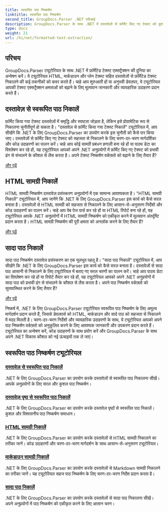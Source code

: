 ```yaml
---
title: स्वरूपित पाठ निष्कर्षण
linktitle: स्वरूपित पाठ निष्कर्षण
second_title: GroupDocs.Parser .NET एपीआई
description: GroupDocs.Parser के साथ .NET में दस्तावेज़ों से फ़ॉर्मेट किए गए टेक्स्ट को कुशलतापूर्वक निकालें। HTML, मार्कडाउन और सादे टेक्स्ट को सहजता से निकालना सीखें।
type: docs
weight: 21
url: /hi/net/formatted-text-extraction/
---
```


## परिचय

GroupDocs.Parser ट्यूटोरियल के साथ .NET में फ़ॉर्मेटेड टेक्स्ट एक्सट्रैक्शन की दुनिया का अन्वेषण करें। ये ट्यूटोरियल HTML, मार्कडाउन और प्लेन टेक्स्ट सहित दस्तावेज़ों से फ़ॉर्मेटेड टेक्स्ट निकालने की कई तकनीकों को कवर करते हैं। चाहे आप शुरुआती हों या अनुभवी डेवलपर, ये ट्यूटोरियल आपकी टेक्स्ट एक्सट्रैक्शन क्षमताओं को बढ़ाने के लिए मूल्यवान जानकारी और व्यावहारिक उदाहरण प्रदान करते हैं।

## दस्तावेज़ से स्वरूपित पाठ निकालें

फ़ॉर्मेट किया गया टेक्स्ट दस्तावेज़ों में समृद्धि और स्पष्टता जोड़ता है, लेकिन इसे प्रोग्रामेटिक रूप से निकालना चुनौतीपूर्ण हो सकता है। "दस्तावेज़ से फ़ॉर्मेट किया गया टेक्स्ट निकालें" ट्यूटोरियल में, आप सीखेंगे कि .NET के लिए GroupDocs.Parser का उपयोग करके इस चुनौती को कैसे पार किया जाए। दस्तावेज़ों से फ़ॉर्मेट किए गए टेक्स्ट को सहजता से निकालने के लिए चरण-दर-चरण मार्गदर्शिका और कोड उदाहरणों का पालन करें। चाहे आप कोई सामग्री प्रबंधन प्रणाली बना रहे हों या पाठ्य डेटा का विश्लेषण कर रहे हों, यह ट्यूटोरियल आपको अपने .NET अनुप्रयोगों में फ़ॉर्मेट किए गए टेक्स्ट को प्रभावी ढंग से संभालने के कौशल से लैस करता है। अपने टेक्स्ट निष्कर्षण वर्कफ़्लो को बढ़ाने के लिए तैयार हैं?

[और पढ़ें](./extract-formatted-text-from-document/)

## HTML सामग्री निकालें

HTML सामग्री निष्कर्षण दस्तावेज़ प्रसंस्करण अनुप्रयोगों में एक सामान्य आवश्यकता है। "HTML सामग्री निकालें" ट्यूटोरियल में, आप जानेंगे कि .NET के लिए GroupDocs.Parser इस कार्य को कैसे सरल बनाता है। दस्तावेज़ों से HTML सामग्री को सहजता से निकालने के लिए आसान-से-अनुसरण निर्देशों और कोड उदाहरणों का पालन करें। चाहे आप वेब पेज पार्स कर रहे हों या HTML रिपोर्ट बना रहे हों, यह ट्यूटोरियल आपके .NET अनुप्रयोगों में HTML सामग्री निष्कर्षण को एकीकृत करने में मूल्यवान अंतर्दृष्टि प्रदान करता है। HTML सामग्री निष्कर्षण की पूरी क्षमता को अनलॉक करने के लिए तैयार हैं?

[और पढ़ें](./extract-html-content/)

## सादा पाठ निकालें

सादा पाठ निष्कर्षण दस्तावेज़ प्रसंस्करण का एक मूलभूत पहलू है। "सादा पाठ निकालें" ट्यूटोरियल में, आप सीखेंगे कि .NET के लिए GroupDocs.Parser इस कार्य को कैसे सरल बनाता है। दस्तावेज़ों से सादा पाठ आसानी से निकालने के लिए ट्यूटोरियल में बताए गए सरल चरणों का पालन करें। चाहे आप पाठ्य डेटा का विश्लेषण कर रहे हों या रिपोर्ट तैयार कर रहे हों, यह ट्यूटोरियल आपको अपने .NET अनुप्रयोगों में सादा पाठ को प्रभावी ढंग से संभालने के कौशल से लैस करता है। अपने पाठ निष्कर्षण वर्कफ़्लो को सुव्यवस्थित करने के लिए तैयार हैं?

[और पढ़ें](./extract-plain-text/)

निष्कर्ष में, .NET के लिए GroupDocs.Parser ट्यूटोरियल स्वरूपित पाठ निष्कर्षण के लिए अमूल्य मार्गदर्शन प्रदान करते हैं, जिससे डेवलपर्स को HTML, मार्कडाउन और सादे पाठ को सहजता से निकालने में मदद मिलती है। चरण-दर-चरण निर्देशों और व्यावहारिक उदाहरणों के साथ, ये ट्यूटोरियल आपको अपने पाठ निष्कर्षण वर्कफ़्लो को अनुकूलित करने के लिए आवश्यक जानकारी और उपकरण प्रदान करते हैं। ट्यूटोरियल का अन्वेषण करें, कोड उदाहरणों के साथ प्रयोग करें और GroupDocs.Parser के साथ अपने .NET विकास कौशल को नई ऊंचाइयों तक ले जाएं।
## स्वरूपित पाठ निष्कर्षण ट्यूटोरियल
### [दस्तावेज़ से स्वरूपित पाठ निकालें](./extract-formatted-text-from-document/)
.NET के लिए GroupDocs.Parser का उपयोग करके दस्तावेज़ों से स्वरूपित पाठ निकालना सीखें। आपके अनुप्रयोगों के लिए सरल और कुशल पाठ निष्कर्षण।
### [दस्तावेज़ पृष्ठ से स्वरूपित पाठ निकालें](./extract-formatted-text-from-document-page/)
.NET के लिए GroupDocs.Parser का उपयोग करके दस्तावेज़ पृष्ठों से स्वरूपित पाठ निकालें। कुशल और विश्वसनीय पाठ निष्कर्षण समाधान।
### [HTML सामग्री निकालें](./extract-html-content/)
.NET के लिए GroupDocs.Parser का उपयोग करके दस्तावेज़ों से HTML सामग्री निकालने का तरीका जानें। कोड उदाहरणों और चरण-दर-चरण मार्गदर्शन के साथ आसान-से-अनुसरण ट्यूटोरियल।
### [मार्कडाउन सामग्री निकालें](./extract-markdown-content/)
.NET के लिए GroupDocs.Parser का उपयोग करके दस्तावेज़ों से Markdown सामग्री निकालने का तरीका जानें। यह ट्यूटोरियल सहज पाठ निष्कर्षण के लिए चरण-दर-चरण निर्देश प्रदान करता है।
### [सादा पाठ निकालें](./extract-plain-text/)
.NET के लिए GroupDocs.Parser का उपयोग करके दस्तावेज़ों से सादा पाठ निकालना सीखें। अपने अनुप्रयोगों में पाठ निष्कर्षण को एकीकृत करने के लिए आसान चरण।